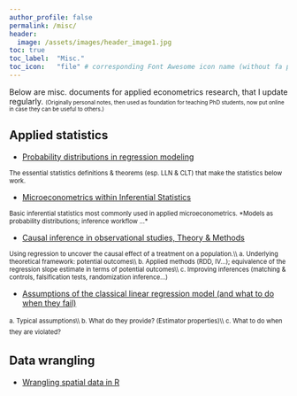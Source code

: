```yaml
---
author_profile: false
permalink: /misc/
header:
  image: /assets/images/header_image1.jpg
toc: true
toc_label: 	"Misc."
toc_icon: 	"file" # corresponding Font Awesome icon name (without fa prefix)
---
```



Below are misc. documents for applied econometrics research, that I update regularly.
<span style="font-size:0.7em;">
(Originally personal notes, then used as foundation for teaching PhD students, now put online in case they can be useful to others.)
</span>  


## Applied statistics
 
      
  - [Probability distributions in regression modeling](../docs/proba_theory.pdf)  
<span style="font-size:0.8em;">
The essential statistics definitions & theorems (esp. LLN & CLT) that make the statistics below work.
</span>  


  - [Microeconometrics within Inferential Statistics](../docs/microeconometrics.pdf)  
<span style="font-size:0.8em;">
Basic inferential statistics most commonly used in applied microeconometrics. *Models as probability distributions; inference workflow ...*
</span>  
      
      
  - [Causal inference in observational studies, Theory & Methods](../docs/causal_inference.pdf)  
<span style="font-size:0.8em;">
Using regression to uncover the causal effect of a treatment on a population.\\
a.   Underlying theoretical framework: potential outcomes\\
b.   Applied methods (RDD, IV...); equivalence of the regression slope estimate in terms of potential outcomes\\
c.   Improving inferences (matching & controls, falsification tests, randomization inference...)
</span>  

      
  - [Assumptions of the classical linear regression model (and what to do when they fail)](../docs/CLRM&estimators.pdf)  
<span style="font-size:0.8em;line-height:20px">
a.   Typical assumptions\\
b.   What do they provide? (Estimator properties)\\
c.   What to do when they are violated?
</span>  
 


## Data wrangling

  - [Wrangling spatial data in R](../docs/spatialData_R.pdf)


